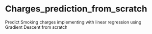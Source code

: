 # Charges_prediction_from_scratch
Predict Smoking charges implementing with linear regression using  Gradient Descent from scratch
